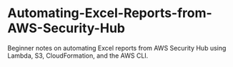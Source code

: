 # Automating-Excel-Reports-from-AWS-Security-Hub
Beginner notes on automating Excel reports from AWS Security Hub using Lambda, S3, CloudFormation, and the AWS CLI.
